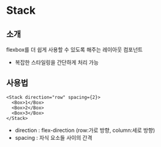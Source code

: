 # Stack

## 소개

flexbox를 더 쉽게 사용할 수 있도록 해주는 레이아웃 컴포넌트
- 복잡한 스타일링을 간단하게 처리 가능

## 사용법

```tsx
<Stack direction="row" spacing={2}>
  <Box>1</Box>
  <Box>2</Box>
  <Box>3</Box>
</Stack>
```
- direction : flex-direction (row:가로 방향, column:세로 방향)
- spacing : 자식 요소들 사이의 간격
